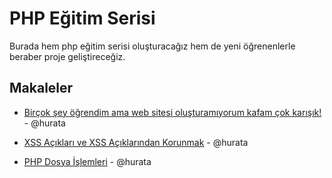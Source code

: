 # PHP Eğitim Serisi

Burada hem php eğitim serisi oluşturacağız hem de yeni öğrenenlerle beraber proje geliştireceğiz.

## Makaleler

- [Birçok şey öğrendim ama web sitesi oluşturamıyorum kafam çok karışık!](bilgim-var-proje-olustururken-kafam-karisiyor/bilgim-var-proje-olustururken-kafam-karisiyor.md) - @hurata

- [XSS Açıkları ve XSS Açıklarından Korunmak](xss-aciklari-ve-xss-aciklarindan-korunmak/xss-aciklari-ve-xss-aciklarindan-korunmak.md) - @hurata

- [PHP Dosya İşlemleri](php-dosya-islemleri/php-dosya-islemleri.md) - @hurata

